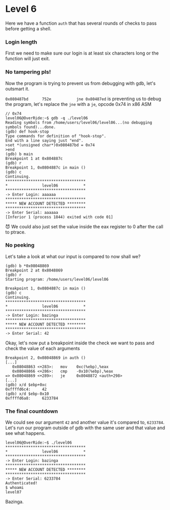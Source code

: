 # Level 6

Here we have a function `auth` that has several rounds of checks to pass before getting a shell.

### Login length

First we need to make sure our login is at least six characters long or the function will just exit.

### No tampering pls!

Now the program is trying to prevent us from debugging with gdb, let's outsmart it.

`0x080487bd      752e           jne 0x80487ed` is preventing us to debug the program, let's replace the `jne` with a `je`, opcode 0x74 in x86 ASM
```shell
// 0x74 
level06@OverRide:~$ gdb -q ./level06 
Reading symbols from /home/users/level06/level06...(no debugging symbols found)...done.
(gdb) def hook-stop
Type commands for definition of "hook-stop".
End with a line saying just "end".
>set *(unsigned char*)0x080487bd = 0x74
>end
(gdb) b main
Breakpoint 1 at 0x804887c
(gdb) r
Breakpoint 1, 0x0804887c in main ()
(gdb) c
Continuing.
***********************************
*               level06           *
***********************************
-> Enter Login: aaaaaa
***********************************
***** NEW ACCOUNT DETECTED ********
***********************************
-> Enter Serial: aaaaaa
[Inferior 1 (process 1844) exited with code 01]
```
😈
We could also just set the value inside the eax register to 0 after the call to ptrace.
### No peeking

Let's take a look at what our input is compared to now shall we?

```shell
(gdb) b *0x08048869                                                  
Breakpoint 2 at 0x8048869                                            
(gdb) r                                                              
Starting program: /home/users/level06/level06      
                                                                     
Breakpoint 1, 0x0804887c in main ()             
(gdb) c                                                              
Continuing.                                                          
***********************************                   
*               level06           *            
***********************************                
-> Enter Login: bazinga                                              
***********************************               
***** NEW ACCOUNT DETECTED ********       
***********************************     
-> Enter Serial: 42                                                  
```
                                                                     
Okay, let's now put a breakpoint inside the check we want to pass and check the value of each arguments
```shell
Breakpoint 2, 0x08048869 in auth ()     
[...]
   0x08048863 <+283>:   mov    0xc(%ebp),%eax
   0x08048866 <+286>:   cmp    -0x10(%ebp),%eax
=> 0x08048869 <+289>:   je     0x8048872 <auth+298>
[...]
(gdb) x/d $ebp+0xc
0xffffd6c4:     42
(gdb) x/d $ebp-0x10
0xffffd6a8:     6233784
```
### The final countdown
We could see our argument `42` and another value it's compared to, `6233784`. Let's run our program outside of gdb with the same user and that value and see what happens.

```shell
level06@OverRide:~$ ./level06 
***********************************
*               level06           *
***********************************
-> Enter Login: bazinga
***********************************
***** NEW ACCOUNT DETECTED ********
***********************************
-> Enter Serial: 6233784
Authenticated!
$ whoami
level07
```

Bazinga.
